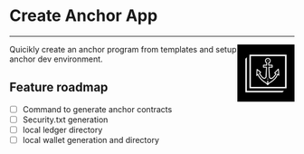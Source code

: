 # Create Anchor App
<hr>

<img alt="Logo" align="right" src="https://github.com/create-anchor-app/cli/blob/ba45dfd0ce77c328473d4c85bf3dd17486e6abed/logo.svg" width="20%" />
Quicikly create an anchor program from templates and setup anchor dev environment. 
<br>

## Feature roadmap
- [ ] Command to generate anchor contracts
- [ ] Security.txt generation
- [ ] local ledger directory 
- [ ] local wallet generation and directory 
